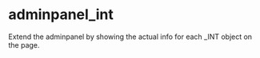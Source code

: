 # adminpanel_int
Extend the adminpanel by showing the actual info for each _INT object on the page.
